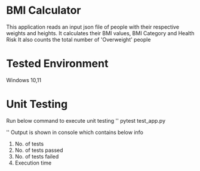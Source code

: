 # BMI Calculator
This application reads an input json file of people with their respective weights and heights.
It calculates their BMI values, BMI Category and Health Risk
It also counts the total number of 'Overweight' people

# Tested Environment
Windows 10,11

# Unit Testing

Run below command to execute unit testing
''
pytest test_app.py

''
Output is shown in console which contains below info
1. No. of tests 
2. No. of tests passed
3. No. of tests failed
4. Execution time

